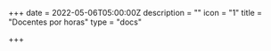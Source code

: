 +++
date = 2022-05-06T05:00:00Z
description = ""
icon = "1"
title = "Docentes por horas"
type = "docs"

+++
